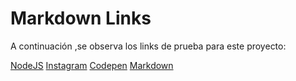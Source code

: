 # Markdown Links

A continuación ,se observa los links de prueba para este proyecto:

[NodeJS](https://nodejs.org/api/index.ml)
[Instagram](https://www.instagram.c/)
[Codepen](https://codepen.io/)
[Markdown](https://es.wikipedia.org/wiki/Markdown)
